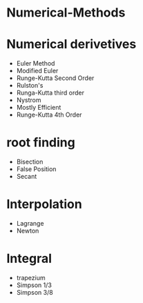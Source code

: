 # Numerical-Methods


# Numerical derivetives
* Euler Method
* Modified Euler
* Runge-Kutta Second Order
* Rulston's
* Runga-Kutta third order
* Nystrom
* Mostly Efficient
* Runge-Kutta 4th Order

# root finding
* Bisection
* False Position
* Secant

# Interpolation
* Lagrange
* Newton


# Integral
* trapezium 
* Simpson 1/3
* Simpson 3/8
